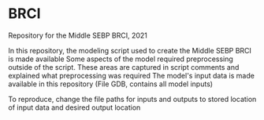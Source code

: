 # BRCI
Repository for the Middle SEBP BRCI, 2021

In this repository, the modeling script used to create the Middle SEBP BRCI is made available
Some aspects of the model required preprocessing outside of the script. These areas are captured in script comments and explained what preprocessing was required
The model's input data is made available in this repository (File GDB, contains all model inputs)

To reproduce, change the file paths for inputs and outputs to stored location of input data and desired output location
